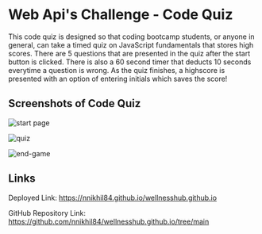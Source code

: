# Web Api's Challenge - Code Quiz

This code quiz is designed so that coding bootcamp students, or anyone in general, can take a timed quiz on JavaScript fundamentals that stores high scores. There are 5 questions that are presented in the quiz after the start button is clicked. There is also a 60 second timer that deducts 10 seconds everytime a question is wrong. As the quiz finishes, a highscore is presented with an option of entering initials which saves the score!


## Screenshots of Code Quiz

![start page](https://user-images.githubusercontent.com/87215165/137612208-65be9c6a-c940-4cb7-9bc3-5a7f312cc01e.png)

![quiz](https://user-images.githubusercontent.com/87215165/137612209-a4a27538-8c21-447f-9db9-12b1131f1bb5.png)

![end-game](https://user-images.githubusercontent.com/87215165/137612212-37aa197d-9b02-4981-b4a1-4e5bcd50a163.png)


## Links
Deployed Link:
https://nnikhil84.github.io/wellnesshub.github.io

GitHub Repository Link:
https://github.com/nnikhil84/wellnesshub.github.io/tree/main

